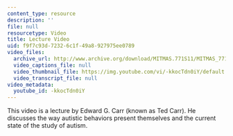 ```yaml
---
content_type: resource
description: ''
file: null
resourcetype: Video
title: Lecture Video
uid: f9f7c93d-7232-6c1f-49a8-927975ee0789
video_files:
  archive_url: http://www.archive.org/download/MITMAS.771S11/MITMAS_771S11_ted_carr_300k.mp4
  video_captions_file: null
  video_thumbnail_file: https://img.youtube.com/vi/-kkocTdn0iY/default.jpg
  video_transcript_file: null
video_metadata:
  youtube_id: -kkocTdn0iY
---
```


This video is a lecture by Edward G. Carr (known as Ted Carr). He discusses the way autistic behaviors present themselves and the current state of the study of autism.